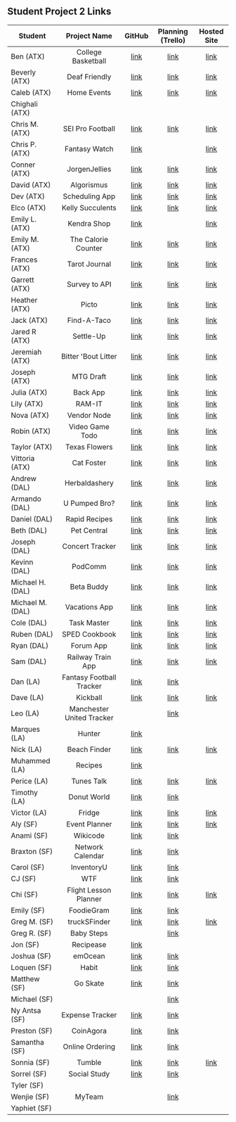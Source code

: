 ## Student Project 2 Links

| Student | Project Name | GitHub | Planning (Trello) | Hosted Site |
|---|:---:|:---:|:---:|:---:|
| Ben (ATX) | College Basketball | [link](https://github.com/ManliestBen/college-basketball) | [link](https://trello.com/b/WXOA4hHc/sei-college-basketball-project) | [link](https://college-basketball-project.herokuapp.com) |
| Beverly (ATX) | Deaf Friendly | [link](https://github.com/beverlyosoria/deaf-friendly) | [link](https://trello.com/b/F4vZsWRm/search-it) | [link](https://deaf-friendly.herokuapp.com/) |
| Caleb (ATX) | Home Events | [link](https://github.com/snsaleh1/project2) | [link](https://trello.com/b/369Gas8y/home-app) | [link](https://homevents.herokuapp.com/) |
| Chighali (ATX) |  |  |  |  |
| Chris M. (ATX) | SEI Pro Football | [link](https://github.com/mayfielc/unit2-project) | [link](https://trello.com/b/MgH04x7o/ga) | [link](https://sei-profootball.herokuapp.com/) |
| Chris P. (ATX) | Fantasy Watch | [link](https://github.com/600rrchris/fantasy-watch) |  | [link](https://fantasy-watch.herokuapp.com/) |
| Conner (ATX) | JorgenJellies | [link](https://github.com/ConnerMcCabe/project2) |  [link](https://trello.com/b/2SNVVWcy/project-2)| [link](https://jorgensjellies.herokuapp.com/) |
| David (ATX) | Algorismus | [link](https://github.com/eyybaebae/algorismus) | [link](https://trello.com/b/qQhKDTw9/algorismus) | [link](https://algorismusbae.herokuapp.com/) |
| Dev (ATX) | Scheduling App | [link](https://github.com/Dev-94/sched-app) | [link](https://github.com/Dev-94/sched-app) | [link](https://scheduling-app94.herokuapp.com/) |
| Elco (ATX) | Kelly Succulents | [link](https://github.com/eag58914/e-commerce-website-unit-2-project) | [link](https://trello.com/b/cvHQGE4M/unit-2-project) | [link](https://kelly-succulents.herokuapp.com/) |
| Emily L. (ATX) | Kendra Shop | [link](https://github.com/emgrebe/Kendra-Shop-Project) |  | [link](https://kendra-products.herokuapp.com/) |
| Emily M. (ATX) | The Calorie Counter | [link](https://github.com/efm0004/the-calorie-controller) | [link](https://trello.com/b/ZyfRP0P6/project-2-the-calorie-controller) | [link](https://the-calorie-controller.herokuapp.com/) |
| Frances (ATX) | Tarot Journal | [link](https://github.com/fcancio/tarotjournal) | [link](https://trello.com/b/JuSjWJJl/project2) | [link](https://tarot-journal.herokuapp.com/) |
| Garrett (ATX) | Survey to API | [link](https://github.com/garryc5/survey) | [link](https://trello.com/b/YpUWfqCs/survey-website-todos) | [link](https://surveyapiandcharts.herokuapp.com/) |
| Heather (ATX) | Picto | [link](https://github.com/MetaHeather/picto-app) | [link](https://trello.com/b/JjqPeIqr/project-2-node-express-mongodb-full-stack-crud-application) | [link](https://picto-app.herokuapp.com/) |
| Jack (ATX) | Find-A-Taco | [link](https://github.com/Jground-33/Find-A-Taco) | [link](https://trello.com/b/HnvbV6Ko/unit-2-find-a-taco) | [link](https://find-a-taco.herokuapp.com) |
| Jared R (ATX) | Settle-Up | [link](https://github.com/jrodriguez082046/settle-up) | [link](https://trello.com/b/28sZi8p0/unit-2-project-settleup) | [link](https://settleup.herokuapp.com/) |
| Jeremiah (ATX) | Bitter 'Bout Litter | [link](https://github.com/JMHGZ/unit2-project) | [link](https://trello.com/b/TT5PXxjS/project2) | [link](https://bitter-bout-litter.herokuapp.com/members) |
| Joseph (ATX) | MTG Draft | [link](https://github.com/SleepyJosus/mtg-draft-sort) | [link](https://trello.com/b/jSGc3yzq/mtg-draft-sort) | [link](https://mtg-draft-filter.herokuapp.com/) |
| Julia (ATX) | Back App | [link](https://github.com/julia-nichole/bach-app) | [link](https://trello.com/b/VtqnzaMg/bach-app) | [link](https://bach-behavior-app.herokuapp.com/) |
| Lily (ATX) | RAM-IT | [link](https://github.com/lilymbest/RAM-IT) | [link](https://trello.com/b/RH9w8fup/unit-two-project) | [link](https://ram-it.herokuapp.com/) |
| Nova (ATX) | Vendor Node | [link](https://github.com/nhasley/Vender-Node) | [link](https://trello.com/b/nok4EzSj/project-2) | [link](https://vender-node.herokuapp.com/) |
| Robin (ATX) | Video Game Todo | [link](https://github.com/robified/video-game-todo-project) | [link](https://trello.com/b/vTQHFyVu/video-game-todo-project) | [link](https://vgduetoo-app.herokuapp.com/) |
| Taylor (ATX) | Texas Flowers | [link](https://github.com/tlacerte/Texas-Flower-Search) | [link](https://trello.com/b/ohQYoIhO/texas-flowers) | [link](https://texas-flower-search.herokuapp.com/) |
| Vittoria (ATX) | Cat Foster | [link](https://github.com/vittoriaerdem/cat-foster-database) | [link](https://trello.com/b/D4sxhF8j/cat-foster-database) | [link](https://cat-foster-database.herokuapp.com/fosters) |
| Andrew (DAL) | Herbaldashery | [link](https://github.com/atheismann/herbaldashery-cookbook) | [link](https://trello.com/b/Jvr4tiYD/p2-cookbook) | [link](https://herbaldashery-cookbook.herokuapp.com)|
| Armando (DAL) | U Pumped Bro?  | [link](https://github.com/Drag49487Jr/workoutWebsite-P2)| [link](https://trello.com/b/iEXBq13Q/ga-project-2)|[link](https://upumpedbro.herokuapp.com/)|
| Daniel (DAL) | Rapid Recipes|[link](https://github.com/dc3430/Rapid.Recipes) |[link](https://trello.com/b/G7G7evUa/cookbook)  |[link](https://rapidrecipes.herokuapp.com/recipes)|
| Beth (DAL) | Pet Central | [link](https://github.com/bethsmith0623/Pet-Central/) | [link](https://trello.com/b/AhwwmWIu/project-2-pet-central-app) |[link](http://pet-central.herokuapp.com/)|
| Joseph (DAL) | Concert Tracker | [link](https://github.com/Jhunted/My-Project-2.git)| [link](https://trello.com/b/FopwTLOS/concert-tracker)| [link](https://concertjournal.herokuapp.com/concerts)|
| Kevinn (DAL) | PodComm | [link](https://github.com/kevinnarbas/PodComm-p2)|[link](https://trello.com/b/9YcvWYcr/podcomm)| [link](https://podcomm.herokuapp.com/)|
| Michael H. (DAL) | Beta Buddy | [link](https://github.com/mhinte91/BetaBuddy) | [link](https://trello.com/b/53M8hkvx) |[link](https://beta-buddy.herokuapp.com) |
| Michael M. (DAL) | Vacations App |[link](https://github.com/Mad-Hatter-1865/project-vacations)| [link](https://trello.com/b/NCinrQmu/project-2)| [link](https://neon-vacation-log.herokuapp.com)|
| Cole (DAL) | Task Master | [link](https://trello.com/b/UTOmquNt/project-2)| [link](https://github.com/41Holmes41/project2)|  [link](http://taskmaster4000.herokuapp.com/)|
| Ruben (DAL) | SPED Cookbook | [link](https://github.com/rcaceres1/spedCookbook)| [link](https://trello.com/b/BEyp4mYN/sped-teachers-cookbook) | [link](https://sped-cookbook.herokuapp.com/)|
| Ryan (DAL) | Forum App |[link](https://github.com/RyanPGeorge/project2-forum)| [link](https://trello.com/b/zimb5iK3/ga-sei-project-2) | [link](https://ga-project2-forum.herokuapp.com) |
| Sam (DAL) | Railway Train App | [link](https://github.com/samiduara/Standard-Gauge-Railway-Train-APP)| [link](https://trello.com/b/OECQ3nH0/standard-gauge-railway ) |[link](https://starndard-gauge-railway.herokuapp.com)|
| Dan (LA) | Fantasy Football Tracker | [link](https://github.com/seagrendaniel/Fantasy-Football-Tracker) | [link](https://trello.com/b/uo17yYUG/ff-tracker-sei-full-stack-web-app) | |
| Dave (LA) | Kickball  | [link](https://github.com/davekoncsol/kickball)  | [link](https://trello.com/b/8SemGKuF/kickball) | [link](https://kickball-page.herokuapp.com/ballers) |
| Leo (LA) | Manchester United Tracker |  | [link](https://github.com/leonelRos/manchester-united-tracker) |  |
| Marques (LA) | Hunter | [link](https://github.com/Mjsmith30/Hunter) |  |  |
| Nick (LA) | Beach Finder | [link](https://github.com/nbai123/Beach-Finder) | [link](https://trello.com/b/Y3e5N2Ju/proj-2) | [link](https://beachfinder.herokuapp.com/beaches) |
| Muhammed (LA) | Recipes | [link](https://github.com/qadanm/recipes) |  |  |
| Perice (LA) | Tunes Talk | [link](https://github.com/perice-pope/tunes-talk) | [link](https://trello.com/b/hHPBMPMc/tune-talk) | [link](https://tunestalk.herokuapp.com) |
| Timothy (LA) | Donut World | [link](https://github.com/TimCross1994/Donut-World) | [link](https://trello.com/b/RHoGM2gG/donut-journal) |  |
| Victor (LA) | Fridge | [link](https://github.com/TimeForZeros/fridge-app) | [link](https://trello.com/b/A8wxwDhe/fridge-app) | [link](https://whatsinmyfridgefoo.herokuapp.com/users) |
| Aly (SF) | Event Planner | [link](https://github.com/alynguyen/event-planner) | [link](https://trello.com/b/g8S5qgLR/event-planner) | [link](http://alyplans.herokuapp.com/) |
| Anami (SF) | Wikicode | [link](https://github.com/anami-sf/wikicode) | [link](https://trello.com/b/Uovn3MiM/wikicode) |  |
| Braxton (SF) | Network Calendar | [link](https://github.com/codenerd21/project2-event-calendar) | [link](https://trello.com/b/F0t7d30b/project-2-full-stack-crud-app) |  |
| Carol (SF) | InventoryU | [link](https://github.com/carolsand/InventoryU) | [link](https://trello.com/b/hY6s7vXM/inventoryu) |  |
| CJ (SF) | WTF | [link](https://github.com/cjs83/wtf) | [link](https://trello.com/b/GOYSEsEC/wtf) |  |
| Chi (SF) | Flight Lesson Planner | [link](https://github.com/Chi37/flight-log-book) | [link](https://trello.com/b/cbtChWra/project-2) | [link](http://sei-flight-logger.herokuapp.com) |
| Emily (SF) | FoodieGram | [link](https://github.com/emilyc729/foodie-gram) | [link](https://trello.com/b/fUVzZUbH/full-stack-app-1) |  |
| Greg M. (SF) | truckSFinder | [link](https://github.com/g-merrill/truckSFinder) | [link](https://trello.com/b/UZQ23QIg/ga-sei-project-2-trucksfinder) | [link](https://trucksfinder.herokuapp.com) |
| Greg R. (SF) | Baby Steps |  | [link](https://trello.com/b/jBl1dmhw/baby-steps) |  |
| Jon (SF) | Recipease | [link](https://github.com/simpleCodify/recipease) |  |  |
| Joshua (SF) | emOcean | [link](https://github.com/jusselman/emOcean) | [link](https://trello.com/b/7n3Ta4Ls/sei-p-2) |  |
| Loquen (SF) | Habit | [link](https://github.com/Loquen/habit) | [link](https://trello.com/b/9MRDqrH7/loquen-jones-sei-4-project-2-habit) |  |
| Matthew (SF) | Go Skate | [link](https://github.com/mrobin88/goneGoSk8) | [link](https://trello.com/b/IZ6OzSL7/gonegosk9) |  |
| Michael (SF) |  |  | [link](https://trello.com/b/Z6uY8Sst/welcome-to-trello) |  |
| Ny Antsa (SF) | Expense Tracker | [link](https://github.com/NyAntsaR/tirelire_project) | [link](https://trello.com/b/ElJVaV40/expense-tracker) |  |
| Preston (SF) | CoinAgora | [link](https://github.com/prestonhom/CoinAgora) | [link](https://trello.com/b/Qc9mF0ip/coinagora) |  |
| Samantha (SF) | Online Ordering | [link](https://github.com/Samantha2233/Cafe-Madrid-Online-Ordering) | [link](https://trello.com/b/rUah901M/cafe-madrid-online-ordering) |  |
| Sonnia (SF) | Tumble | [link](https://github.com/brownbugz/project-2-tumble) | [link](https://trello.com/b/Y8BpsBeu/project2-tumble) | [link](https://sei-project2-tumble.herokuapp.com/) |
| Sorrel (SF) | Social Study | [link](https://github.com/sorrelbri/social-study) | [link](https://trello.com/b/NSAL72CL/social-study) |  |
| Tyler (SF) |  |  |  |  |
| Wenjie (SF) | MyTeam |  | [link](https://trello.com/b/d2HuLzve/myteam) |  |
| Yaphiet (SF) |  |  |  |  |
